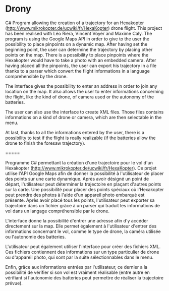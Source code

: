 Drony
=====

C# Program allowing the creation of a trajectory for an Hexakopter (http://www.mikrokopter.de/ucwiki/fr/HexaKopter) drone flight.
This project has been realised with Léo Riera, Vincent Voyer and Maxime Caly.
The program is using the Google Maps API in order to give to the user the possibility to place pinpoints on a dynamic map. After having set the beginning point, the user can determine the trajectory by placing other points on the map. There is a possibility to place pinpoints where the Hexakopter would have to take a photo with an embedded camera.
After having placed all the pinpoints, the user can export his trajectory in a file thanks to a parser which convert the flight informations in a language comprehensible by the drone.

The interface gives the possibility to enter an address in order to join any location on the map. It also allows the user to enter informations concerning the flight, like the kind of drone, of camera used or the autonomy of the batteries.

The user can also use the interface to create XML files. Those files contains informations on a kind of drone or camera, which are then selectable in the menu.

At last, thanks to all the informations entered by the user, there is a possibility to test if the flight is really realizable (if the batteries allow the drone to finish the foresaw trajectory).

=====

Programme C# permettant la création d'une trajectoire pour le vol d'un Hexakopter (http://www.mikrokopter.de/ucwiki/fr/HexaKopter).
Ce projet utilise l'API Google Maps afin de donner la possibilité à l'utilisateur de placer des points sur une carte dynamique. Après avoir désigné un point de départ, l'utilisateur peut déterminer la trajectoire en plaçant d'autres points sur la carte. Une possibilité pour placer des points spéciaux où l'Hexakopter peut prendre des photos à l'aide d'un appareil photo embarqué est présente.
Après avoir placé tous les points, l'utilisateur peut exporter sa trajectoire dans un fichier grâce à un parser qui traduit les informations de vol dans un langage compréhensible par le drone.

L'interface donne la possibilité d'entrer une adresse afin d'y accéder directement sur la map. Elle permet également à l'utilisateur d'entrer des informations concernant le vol, comme le type de drone, la caméra utilisée ou l'autonomie des batteries.

L'utilisateur peut également utiliser l'interface pour créer des fichiers XML. Ces fichiers contiennent des informations sur un type particulier de drone ou d'appareil photo, qui sont par la suite sélectionnables dans le menu.

Enfin, grâce aux informations entrées par l'utilisateur, ce dernier a la possibilité de vérifier si son vol est vraiment réalisable (entre autre en vérifiant si l'autonomie des batteries peut permettre de réaliser la trajectoire prévue).
